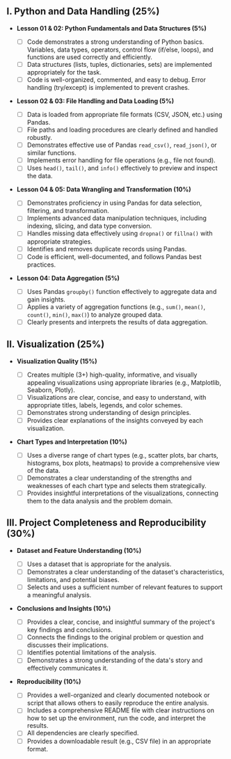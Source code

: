 ## I. Python and Data Handling (25%)

* **Lesson 01 & 02: Python Fundamentals and Data Structures (5%)**

    * [ ]  Code demonstrates a strong understanding of Python basics. Variables, data types, operators, control flow (if/else, loops), and functions are used correctly and efficiently.
    * [ ]  Data structures (lists, tuples, dictionaries, sets) are implemented appropriately for the task.
    * [ ]  Code is well-organized, commented, and easy to debug. Error handling (try/except) is implemented to prevent crashes.

* **Lesson 02 & 03: File Handling and Data Loading (5%)**

    * [ ]  Data is loaded from appropriate file formats (CSV, JSON, etc.) using Pandas.
    * [ ]  File paths and loading procedures are clearly defined and handled robustly.
    * [ ]  Demonstrates effective use of Pandas `read_csv()`, `read_json()`, or similar functions.
    * [ ]  Implements error handling for file operations (e.g., file not found).
    * [ ]  Uses `head()`, `tail()`, and `info()` effectively to preview and inspect the data.

* **Lesson 04 & 05: Data Wrangling and Transformation (10%)**

    * [ ]  Demonstrates proficiency in using Pandas for data selection, filtering, and transformation.
    * [ ]  Implements advanced data manipulation techniques, including indexing, slicing, and data type conversion.
    * [ ]  Handles missing data effectively using `dropna()` or `fillna()` with appropriate strategies.
    * [ ]  Identifies and removes duplicate records using Pandas.
    * [ ]  Code is efficient, well-documented, and follows Pandas best practices.

* **Lesson 04: Data Aggregation (5%)**

    * [ ]  Uses Pandas `groupby()` function effectively to aggregate data and gain insights.
    * [ ]  Applies a variety of aggregation functions (e.g., `sum()`, `mean()`, `count()`, `min()`, `max()`) to analyze grouped data.
    * [ ]  Clearly presents and interprets the results of data aggregation.

## II. Visualization (25%)

* **Visualization Quality (15%)**

    * [ ]  Creates multiple (3+) high-quality, informative, and visually appealing visualizations using appropriate libraries (e.g., Matplotlib, Seaborn, Plotly).
    * [ ]  Visualizations are clear, concise, and easy to understand, with appropriate titles, labels, legends, and color schemes.
    * [ ]  Demonstrates strong understanding of design principles.
    * [ ]  Provides clear explanations of the insights conveyed by each visualization.

* **Chart Types and Interpretation (10%)**

    * [ ]  Uses a diverse range of chart types (e.g., scatter plots, bar charts, histograms, box plots, heatmaps) to provide a comprehensive view of the data.
    * [ ]  Demonstrates a clear understanding of the strengths and weaknesses of each chart type and selects them strategically.
    * [ ]  Provides insightful interpretations of the visualizations, connecting them to the data analysis and the problem domain.

## III. Project Completeness and Reproducibility (30%)

* **Dataset and Feature Understanding (10%)**

    * [ ]  Uses a dataset that is appropriate for the analysis.
    * [ ]  Demonstrates a clear understanding of the dataset's characteristics, limitations, and potential biases.
    * [ ]  Selects and uses a sufficient number of relevant features to support a meaningful analysis.

* **Conclusions and Insights (10%)**

    * [ ]  Provides a clear, concise, and insightful summary of the project's key findings and conclusions.
    * [ ]  Connects the findings to the original problem or question and discusses their implications.
    * [ ]  Identifies potential limitations of the analysis.
    * [ ]  Demonstrates a strong understanding of the data's story and effectively communicates it.

* **Reproducibility (10%)**

    * [ ]  Provides a well-organized and clearly documented notebook or script that allows others to easily reproduce the entire analysis.
    * [ ]  Includes a comprehensive README file with clear instructions on how to set up the environment, run the code, and interpret the results.
    * [ ]  All dependencies are clearly specified.
    * [ ]  Provides a downloadable result (e.g., CSV file) in an appropriate format.